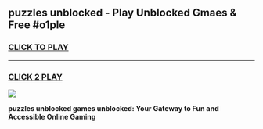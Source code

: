 
## puzzles unblocked - Play Unblocked Gmaes & Free #o1ple
<h3>
<a href="https://news.freeplayer.one?title=puzzles_unblocked&ref=24F">CLICK TO PLAY</a></h3>
<hr>

<h3>
<a href="https://news.freeplayer.one?title=puzzles_unblocked&ref=24F">CLICK 2 PLAY</a>
  
</h3>

<a href="https://news.freeplayer.one?title=puzzles_unblocked&ref=24F/"><img src="https://clearcache.store/games.png"></a>


**puzzles unblocked games unblocked: Your Gateway to Fun and Accessible Online Gaming**
